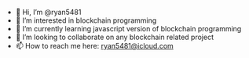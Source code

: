 - 👋 Hi, I’m @ryan5481
- 👀 I’m interested in blockchain programming
- 🌱 I’m currently learning javascript version of blockchain programming
- 💞️ I’m looking to collaborate on any blockchain related project
- 📫 How to reach me here: ryan5481@icloud.com

<!---
ryan5481/ryan5481 is a ✨ special ✨ repository because its `README.md` (this file) appears on your GitHub profile.
You can click the Preview link to take a look at your changes.
--->

